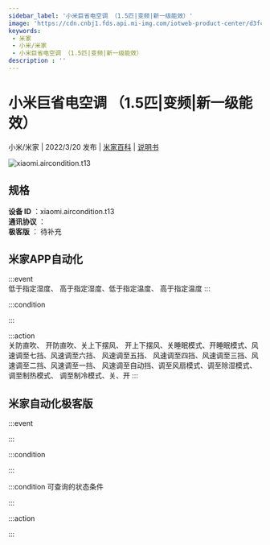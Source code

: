 ```yaml
---
sidebar_label: '小米巨省电空调 （1.5匹|变频|新一级能效）'
image: 'https://cdn.cnbj1.fds.api.mi-img.com/iotweb-product-center/d3fc6740a12c8ad263821057333d6624_1642410378415.png?GalaxyAccessKeyId=AKVGLQWBOVIRQ3XLEW&Expires=9223372036854775807&Signature=cG0+VaikUXD/NeLePVSVLS8S2zQ='
keywords: 
 - 米家
 - 小米/米家
 - 小米巨省电空调 （1.5匹|变频|新一级能效）
description : ''
---
```

# 小米巨省电空调 （1.5匹|变频|新一级能效）

小米/米家 | 2022/3/20 发布 | [米家百科](https://home.mi.com/webapp/content/baike/product/index.html?model=xiaomi.aircondition.t13) | [说明书](https://home.mi.com/views/introduction.html?model=xiaomi.aircondition.t13&region=cn)

![xiaomi.aircondition.t13](https://cdn.cnbj1.fds.api.mi-img.com/iotweb-product-center/d3fc6740a12c8ad263821057333d6624_1642410378415.png?GalaxyAccessKeyId=AKVGLQWBOVIRQ3XLEW&Expires=9223372036854775807&Signature=cG0+VaikUXD/NeLePVSVLS8S2zQ=)

## 规格  
> 
**设备 ID** ：xiaomi.aircondition.t13  
**通讯协议** ：  
**极客版**  ： 待补充 


## 米家APP自动化  

:::event  
低于指定湿度、 高于指定湿度、低于指定温度、 高于指定温度
:::

:::condition  

:::

:::action   
关防直吹、 开防直吹、关上下摆风、 开上下摆风、关睡眠模式、开睡眠模式、风速调至七挡、风速调至六挡、 风速调至五挡、 风速调至四挡、风速调至三挡、风速调至二挡、风速调至一挡、 风速调至自动挡、调至风扇模式、调至除湿模式、 调至制热模式、 调至制冷模式、关、开
:::

## 米家自动化极客版  

:::event  

:::

:::condition  

:::

:::condition 可查询的状态条件  

:::

:::action  

:::

        
